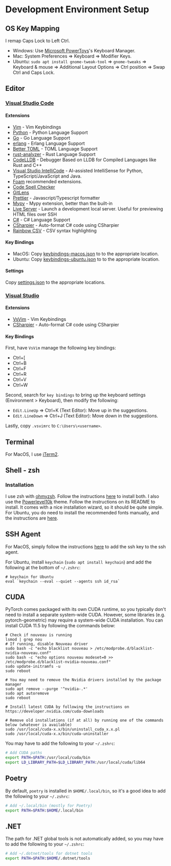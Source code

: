 # Development Environment Setup

## OS Key Mapping

I remap Caps Lock to Left Ctrl.

- Windows: Use [Microsoft PowerToys](https://apps.microsoft.com/store/detail/microsoft-powertoys/XP89DCGQ3K6VLD)'s Keyboard Manager.
- Mac: System Preferences => Keyboard => Modifier Keys.
- Ubuntu: `sudo apt install gnome-tweak-tool` => `gnome-tweaks` => Keyboard & mouse => Additional Layout Options => Ctrl position => Swap Ctrl and Caps Lock.

## Editor

### [Visual Studio Code](https://code.visualstudio.com/)

#### Extensions

- [Vim](https://marketplace.visualstudio.com/items?itemName=vscodevim.vim) - Vim Keybindings
- [Python](https://marketplace.visualstudio.com/items?itemName=ms-python.python) - Python Language Support
- [Go](https://marketplace.visualstudio.com/items?itemName=ms-vscode.Go) - Go Language Support
- [erlang](https://marketplace.visualstudio.com/items?itemName=pgourlain.erlang) - Erlang Language Support
- [Better TOML](https://marketplace.visualstudio.com/items?itemName=bungcip.better-toml) - TOML Language Support
- [rust-analyzer](https://marketplace.visualstudio.com/items?itemName=matklad.rust-analyzer) - Rust Language Support
- [CodeLLDB](https://marketplace.visualstudio.com/items?itemName=vadimcn.vscode-lldb) - Debugger Based on LLDB for Compiled Languages like Rust and C++
- [Visual Studio IntelliCode](https://marketplace.visualstudio.com/items?itemName=VisualStudioExptTeam.vscodeintellicode) - AI-assisted IntelliSense for Python, TypeScript/JavaScript and Java.
- [Foam](https://foambubble.github.io/foam/) recommended extensions.
- [Code Spell Checker](https://marketplace.visualstudio.com/items?itemName=streetsidesoftware.code-spell-checker)
- [GitLens](https://marketplace.visualstudio.com/items?itemName=eamodio.gitlens)
- [Prettier](https://marketplace.visualstudio.com/items?itemName=esbenp.prettier-vscode) - Javascript/Typescript formatter
- [Mypy](https://marketplace.visualstudio.com/items?itemName=matangover.mypy) - Mypy extension, better than the built-in
- [Live Server](https://marketplace.visualstudio.com/items?itemName=ritwickdey.LiveServer) - Launch a development local server. Useful for previewing HTML files over SSH
- [C#](https://marketplace.visualstudio.com/items?itemName=ms-dotnettools.csharp) - C# Language Support
- [CSharpier](https://marketplace.visualstudio.com/items?itemName=csharpier.csharpier-vscode) - Auto-format C# code using CSharpier
- [Rainbow CSV](https://marketplace.visualstudio.com/items?itemName=mechatroner.rainbow-csv) - CSV syntax highlighting

#### Key Bindings

- MacOS: Copy [keybindings-macos.json](vscode/keybindings-macos.json) to to the appropriate location.
- Ubuntu: Copy [keybindings-ubuntu.json](vscode/keybindings-ubuntu.json) to to the appropriate location.

#### Settings

Copy [settings.json](vscode/settings.json) to the appropriate locations.

### [Visual Studio](https://visualstudio.microsoft.com/)

#### Extensions

- [VsVim](https://marketplace.visualstudio.com/items?itemName=JaredParMSFT.VsVim) - Vim Keybindings
- [CSharpier](https://marketplace.visualstudio.com/items?itemName=csharpier.CSharpier) - Auto-format C# code using CSharpier

#### Key Bindings

First, have `VsVim` manage the following key bindings:

- Ctrl+[
- Ctrl+B
- Ctrl+F
- Ctrl+R
- Ctrl+V
- Ctrl+W

Second, search for `key bindings` to bring up the keyboard settings (Environment > Keyboard), then modify the following:

- `Edit.LineUp` => Ctrl+K (Text Editor): Move up in the suggestions.
- `Edit.LineDown` => Ctrl+J (Text Editor): Move down in the suggestions.

Lastly, copy `.vsvimrc` to `C:\Users\<username>`.

## Terminal

For MacOS, I use [iTerm2](https://iterm2.com/).

## Shell - zsh

### Installation

I use zsh with [ohmyzsh](https://ohmyz.sh/). Follow the instructions [here](https://github.com/ohmyzsh/ohmyzsh/wiki) to install both. I also use the [Powerlevel10k](https://github.com/romkatv/powerlevel10k) theme. Follow the instructions on its README to install. It comes with a nice installation wizard, so it should be quite simple. For Ubuntu, you do need to install the recommended fonts manually, and the instructions are [here](https://github.com/romkatv/powerlevel10k#manual-font-installation).

## SSH Agent

For MacOS, simply follow the instructions [here](https://docs.github.com/en/github/authenticating-to-github/generating-a-new-ssh-key-and-adding-it-to-the-ssh-agent) to add the ssh key to the ssh agent.

For Ubuntu, install `keychain` (`sudo apt install keychain`) and add the following at the bottom of `~/.zshrc`:

```
# keychain for Ubuntu
eval `keychain --eval --quiet --agents ssh id_rsa`
```

## CUDA

PyTorch comes packaged with its own CUDA runtime, so you typically don't need to install a separate system-wide CUDA. However, some libraries (e.g. pytorch-geometric) may require a system-wide CUDA installation. You can install CUDA 11.5 by following the commands below:

```
# Check if nouveau is running
lsmod | grep nou
# If running, disable Nouveau driver
sudo bash -c "echo blacklist nouveau > /etc/modprobe.d/blacklist-nvidia-nouveau.conf"
sudo bash -c "echo options nouveau modeset=0 >> /etc/modprobe.d/blacklist-nvidia-nouveau.conf"
sudo update-initramfs -u
sudo reboot

# You may need to remove the Nvidia drivers installed by the package manager
sudo apt remove --purge '^nvidia-.*'
sudo apt autoremove
sudo reboot

# Install latest CUDA by following the instructions on https://developer.nvidia.com/cuda-downloads

# Remove old installations (if at all) by running one of the commands below (whatever is available)
sudo /usr/local/cuda-x.x/bin/uninstall_cuda_x.x.pl
sudo /usr/local/cuda-x.x/bin/cuda-uninstaller
```

You may have to add the following to your `~/.zshrc`:

```bash
# Add CUDA paths
export PATH=$PATH:/usr/local/cuda/bin
export LD_LIBRARY_PATH=$LD_LIBRARY_PATH:/usr/local/cuda/lib64
```

## Poetry

By default, `poetry` is installed in `$HOME/.local/bin`, so it's a good idea to add the following to your `~/.zshrc`:

```bash
# Add ~/.local/bin (mostly for Poetry)
export PATH=$PATH:$HOME/.local/bin
```

## .NET

The path for .NET global tools is not automatically added, so you may have to add the following to your `~/.zshrc`:

```bash
# Add ~/.dotnet/tools for dotnet tools
export PATH=$PATH:$HOME/.dotnet/tools
```
